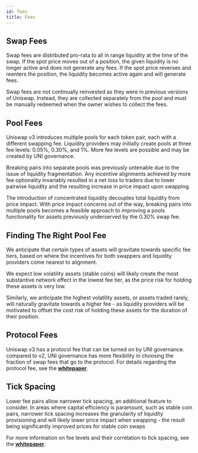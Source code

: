 ```yaml
---
id: fees
title: Fees
---
```

## Swap Fees

Swap fees are distributed pro-rata to all in range liquidity at the time of the swap. If the spot price moves out of a position, the given liquidity is no longer active and does not generate any fees. If the spot price reverses and reenters the position, the liquidity becomes active again and will generate fees.

Swap fees are not continually reinvested as they were in previous versions of Uniswap. Instead, they are collected separately from the pool and must be manually redeemed when the owner wishes to collect the fees.

## Pool Fees

Uniswap v3 introduces multiple pools for each token pair, each with a different swapping fee. Liquidity providers may initially create pools at three fee levels: 0.05%, 0.30%, and 1%. More fee levels are possible and may be created by UNI governance. 

Breaking pairs into separate pools was previously untenable due to the issue of liquidity fragmentation. Any incentive alignments achieved by more fee optionality invariably resulted in a net loss to traders due to lower pairwise liquidity and the resulting increase in price impact upon swapping. 

The introduction of concentrated liquidity decouples total liquidity from price impact. With price impact concerns out of the way, breaking pairs into multiple pools becomes a feasible approach to improving a pools functionality for assets previously underserved by the 0.30% swap fee. 


## Finding The Right Pool Fee

We anticipate that certain types of assets will gravitate towards specific fee tiers, based on where the incentives for both swappers and liquidity providers come nearest to alignment. 

We expect low volatility assets (stable coins) will likely create the most substantive network effect in the lowest fee tier, as the price risk for holding these assets is very low. 

Similarly, we anticipate the highest volatility assets, or assets traded rarely, will naturally gravitate towards a higher fee - as liquidity providers will be motivated to offset the cost risk of holding these assets for the duration of their position.

## Protocol Fees

Uniswap v3 has a protocol fee that can be turned on by UNI governance. compared to v2, UNI governance has more flexibility in choosing the fraction of swap fees that go to the protocol. For details regarding the protocol fee, see the [**whitepaper**](https://uniswap.org/whitepaper-v3.pdf).

## Tick Spacing

Lower fee pairs allow narrower tick spacing, an additional feature to consider. In areas where capital efficiency is paramount, such as stable coin pairs, narrower tick spacing increases the granularity of liquidity provisioning and will likely lower price impact when swapping - the result being significantly improved prices for stable coin swaps 

For more information on fee levels and their correlation to tick spacing, see the [**whitepaper**](https://uniswap.org/whitepaper-v3.pdf).